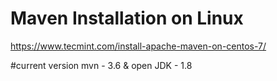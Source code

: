 # Maven Installation on Linux
https://www.tecmint.com/install-apache-maven-on-centos-7/

#current version
mvn  - 3.6
& open JDK - 1.8
